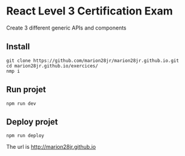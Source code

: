 # React Level 3 Certification Exam

Create 3 different generic APIs and components

## Install

```console
git clone https://github.com/marion28jr/marion28jr.github.io.git
cd marion28jr.github.io/exercices/
nmp i
```

## Run projet

```console
npm run dev
```

## Deploy projet

```console
npm run deploy
```

The url is http://marion28jr.github.io
